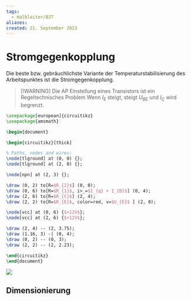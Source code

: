 ```yaml
---
tags:
  - Halbleiter/BJT
aliases: 
created: 21. September 2023
---
```


# Stromgegenkopplung

Die beste bzw. gebräuchlichste Variante der Temperaturstabilisierung des Arbeitspunktes ist die Stromgegenkopplung.

> [!WARNING] Die AP Einstellung eines Transistors ist ein Regeltechnisches Problem
> Wenn $I_{E}$ steigt, steigt $U_{BE}$ und $I_{C}$ wird begrenzt.

```tikz
\usepackage[european]{circuitikz}
\usepackage{amsmath}

\begin{document}

\begin{circuitikz}[thick]

% Paths, nodes and wires:
\node[tlground] at (0, 0) {};
\node[tlground] at (2, 0) {};

\node[npn] at (2, 3) {};

\draw (0, 2) to[R=$R_{2}$] (0, 0);
\draw (0, 6) to[R=$R_{1}$, i>_=$I_{q} + I_{B}$] (0, 4);
\draw (2, 6) to[R=$R_{C}$] (2, 4);
\draw (2, 2) to[R=$R_{E}$, color=red, v=$U_{E}$ ] (2, 0);

\node[vcc] at (0, 6) {$+12V$};
\node[vcc] at (2, 6) {$+12V$};

\draw (2, 4) -- (2, 3.75);
\draw (1.16, 3) -| (0, 4);
\draw (0, 2) -- (0, 3);
\draw (2, 2) -- (2, 2.23);

\end{circuitikz}
\end{document}
```

![](assets/Pasted%20image%2020230921213942.png)

## Dimensionierung